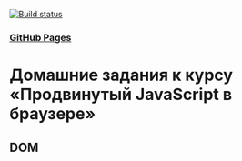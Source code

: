 [![Build status](https://ci.appveyor.com/api/projects/status/jp96tj4ccdl4mdda?svg=true)](https://ci.appveyor.com/project/Vadim2107/ahj-dom)
### [GitHub Pages](https://vadim2107.github.io/AHJ_dom)
# Домашние задания к курсу «Продвинутый JavaScript в браузере»
## DOM
